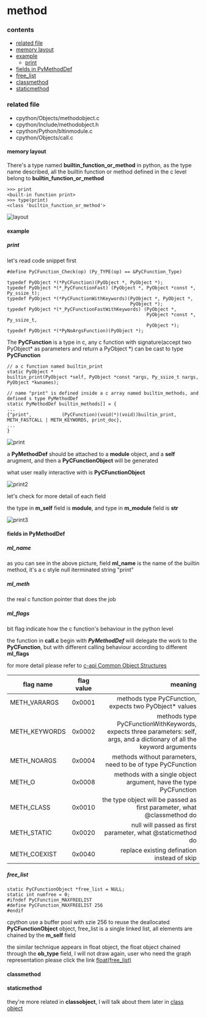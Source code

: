 # method

### contents

* [related file](#related-file)
* [memory layout](#memory-layout)
* [example](#example)
	* [print](#print)
* [fields in PyMethodDef](#fields-in-PyMethodDef)
* [free_list](#free_list)
* [classmethod](#classmethod)
* [staticmethod](#staticmethod)

### related file
* cpython/Objects/methodobject.c
* cpython/Include/methodobject.h
* cpython/Python/bltinmodule.c
* cpython/Objects/call.c

#### memory layout

There's a type named **builtin_function_or_method** in python, as the type name described, all the builtin function or method defined in the c level belong to **builtin_function_or_method**

	>>> print
    <built-in function print>
    >>> type(print)
    <class 'builtin_function_or_method'>

![layout](https://github.com/zpoint/CPython-Internals/blob/master/BasicObject/method/layout.png)

#### example

##### print

let's read code snippet first

    #define PyCFunction_Check(op) (Py_TYPE(op) == &PyCFunction_Type)

    typedef PyObject *(*PyCFunction)(PyObject *, PyObject *);
    typedef PyObject *(*_PyCFunctionFast) (PyObject *, PyObject *const *, Py_ssize_t);
    typedef PyObject *(*PyCFunctionWithKeywords)(PyObject *, PyObject *,
                                                 PyObject *);
    typedef PyObject *(*_PyCFunctionFastWithKeywords) (PyObject *,
                                                       PyObject *const *, Py_ssize_t,
                                                       PyObject *);
    typedef PyObject *(*PyNoArgsFunction)(PyObject *);

The **PyCFunction** is a type in c, any c function with signature(accept two PyObject* as parameters and return a PyObject *)  can be cast to type **PyCFunction**

    // a c function named builtin_print
    static PyObject *
    builtin_print(PyObject *self, PyObject *const *args, Py_ssize_t nargs, PyObject *kwnames);

    // name "print" is defined inside a c array named builtin_methods, and defined s type PyMethodDef
    static PyMethodDef builtin_methods[] = {
    ...
    {"print",           (PyCFunction)(void(*)(void))builtin_print,      METH_FASTCALL | METH_KEYWORDS, print_doc},
    ...
    }

![print](https://github.com/zpoint/CPython-Internals/blob/master/BasicObject/method/print.png)

a **PyMethodDef** should be attached to a **module** object, and a **self** arugment, and then a **PyCFunctionObject** will be generated

what user really interactive with is **PyCFunctionObject**

![print2](https://github.com/zpoint/CPython-Internals/blob/master/BasicObject/method/print2.png)

let's check for more detail of each field

the type in **m_self** field is **module**, and type in **m_module** field is **str**

![print3](https://github.com/zpoint/CPython-Internals/blob/master/BasicObject/method/print3.png)

#### fields in PyMethodDef

##### ml_name

as you can see in the above picture, field **ml_name** is the name of the builtin method, it's a c style null iterminated string "print"

##### ml_meth

the real c function pointer that does the job

##### ml_flags

bit flag indicate how the c function's behaviour in the python level

the function in **call.c** begin with **_PyMethodDef_** will delegate the work to the **PyCFunction**, but with different calling behaviour according to different **ml_flags**

for more detail please refer to [c-api Common Object Structures](https://docs.python.org/3/c-api/structures.html)

| flag name | flag value | meaning |
| - | :-: | -: |
| METH_VARARGS | 0x0001| methods type PyCFunction, expects two PyObject* values |
| METH_KEYWORDS | 0x0002 | methods type PyCFunctionWithKeywords, expects three parameters: self, args, and a dictionary of all the keyword arguments |
| METH_NOARGS | 0x0004 | methods without parameters, need to be of type PyCFunction |
| METH_O | 0x0008 | methods with a single object argument, have the type PyCFunction |
| METH_CLASS | 0x0010 | the type object will be passed as first parameter, what @classmethod do |
| METH_STATIC | 0x0020 | null will passed as first parameter, what @staticmethod do |
| METH_COEXIST | 0x0040 | replace existing defination instead of skip |

##### free_list

    static PyCFunctionObject *free_list = NULL;
    static int numfree = 0;
    #ifndef PyCFunction_MAXFREELIST
    #define PyCFunction_MAXFREELIST 256
    #endif

cpython use a buffer pool with szie 256 to reuse the deallocated **PyCFunctionObject** object, free_list is a single linked list, all elements are chained by the **m_self** field

the similar technique appears in float object, the float object chained through the **ob_type** field, I will not draw again, user who need the graph representation please click the link [float(free_list)](https://github.com/zpoint/CPython-Internals/blob/master/BasicObject/float/float.md#free_list)

#### classmethod

#### staticmethod

they're more related in **classobject**, I will talk about them later in [class object](https://github.com/zpoint/CPython-Internals/blob/master/BasicObject/class/class.md)